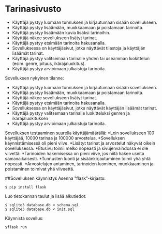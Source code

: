 # Tarinasivusto
* Käyttäjä pystyy luomaan tunnuksen ja kirjautumaan sisään sovellukseen.
* Käyttäjä pystyy lisäämään, muokkaamaan ja poistamaan tarinoita.
* Käyttäjä pystyy lisäämään kuvia lisäksi tarinoihin.
* Käyttäjä näkee sovellukseen lisätyt tarinat.
* Käyttäjä pystyy etsimään tarinoita hakusanalla.
* Sovelluksessa on käyttäjäsivut, jotka näyttävät tilastoja ja käyttäjän lisäämät tarinat.
* Käyttäjä pystyy valitsemaan tarinalle yhden tai useamman luokittelun (esim. genre, pituus, ikärajaluokitus).
* Käyttäjä pystyy arvioimaan julkaistuja tarinoita.

Sovelluksen nykyinen tilanne:
* Käyttäjä pystyy luomaan tunnuksen ja kirjautumaan sisään sovellukseen.
* Käyttäjä pystyy lisäämään, muokkaamaan ja poistamaan tarinoita.
* Käyttäjä näkee sovellukseen lisätyt tarinat.
* Käyttäjä pystyy etsimään tarinoita hakusanalla.
* Sovelluksessa on käyttäjäsivut, jotka näyttävät käyttäjän lisäämät tarinat.
* Käyttäjä pystyy valitsemaan tarinalle luokitteluksi genren ja ikärajaluokituksen
* Käyttäjä pystyy arvioimaan julkaistuja tarinoita.

Sovelluksen testaaminen suurella käyttäjämäärällä:
*Loin sovellukseen 100 käyttäjää, 10000 tarinaa ja 100000 arvostelua.
*Sovelluksen käynnistämisessä oli pieni viive. 
*Lisätyt tarinat ja arvostelut näkyvät oikein sovelluksessa.
*Etusivu toimii melko nopeasti ja sivujenvaihdossa ei ole viivettä. 
*Tarinoiden hakemisessa on pieni viive, jos niitä hakee useita samanaikaisesti. 
*Tunnusten luonti ja sisäänkirjautuminen toimii yhä yhtä nopeasti. 
*Arvostelujen antaminen, tarinoiden luominen, muokkaaminen ja poistaminen toimivat yhä viiveettä. 
  
##Sovelluksen käynnistys
Asenna "flask"-kirjasto:
```
$ pip install flask
```

Luo tietokannan taulut ja lisää alkutiedot:
```
$ sqlite3 database.db < schema.sql
$ sqlite3 database.db < init.sql
```

Käynnistä sovellus:
```
$flask run
```
